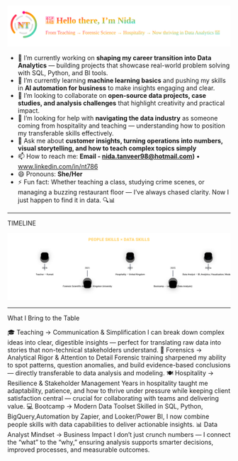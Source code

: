 <p align="center">
  <img src="assets/header-intro.svg" alt="Nida header intro with logo" width="820">
</p>


 

- 🔭 I’m currently working on **shaping my career transition into Data Analytics** — building projects that showcase real-world problem solving with SQL, Python, and BI tools.  
- 🌱 I’m currently learning **machine learning basics** and pushing my skills in **AI automation for business** to make insights engaging and clear.  
- 👯 I’m looking to collaborate on **open-source data projects, case studies, and analysis challenges** that highlight creativity and practical impact.  
- 🤔 I’m looking for help with **navigating the data industry** as someone coming from hospitality and teaching — understanding how to position my transferable skills effectively.  
- 💬 Ask me about **customer insights, turning operations into numbers, visual storytelling, and how to teach complex topics simply**  
- 📫 How to reach me: **Email - nida.tanveer98@hotmail.com)** • www.linkedin.com/in/nt786 
- 😄 Pronouns: **She/Her**  
- ⚡ Fun fact: Whether teaching a class, studying crime scenes, or managing a buzzing restaurant floor — I’ve always chased clarity. Now I just happen to find it in data. 🔍📊
  
---
 TIMELINE
<p align="center">
  <img src="assets/timeline3-animated.svg" alt="People skills × Data skills timeline" />
</p>

---
What I Bring to the Table

🎓 Teaching → Communication & Simplification
I can break down complex ideas into clear, digestible insights — perfect for translating raw data into stories that non-technical stakeholders understand.
🧪 Forensics → Analytical Rigor & Attention to Detail
Forensic training sharpened my ability to spot patterns, question anomalies, and build evidence-based conclusions — directly transferable to data analysis and modeling.
🍽️ Hospitality → Resilience & Stakeholder Management
Years in hospitality taught me adaptability, patience, and how to thrive under pressure while keeping client satisfaction central — crucial for collaborating with teams and delivering value.
💻 Bootcamp → Modern Data Toolset
Skilled in SQL, Python, BigQuery,Automation by Zapier, and Looker/Power BI, I now combine people skills with data capabilities to deliver actionable insights.
📊 Data Analyst Mindset → Business Impact
I don’t just crunch numbers — I connect the “what” to the “why,” ensuring analysis supports smarter decisions, improved processes, and measurable outcomes.
